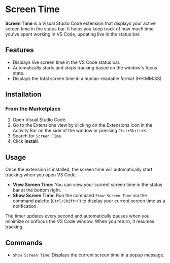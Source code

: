 # Screen Time

**Screen Time** is a Visual Studio Code extension that displays your active screen time in the status bar. It helps you keep track of how much time you've spent working in VS Code, updating live in the status bar.

## Features

- Displays live screen time in the VS Code status bar.
- Automatically starts and stops tracking based on the window's focus state.
- Displays the total screen time in a human-readable format (HH:MM:SS).


## Installation

### From the Marketplace

1. Open Visual Studio Code.
2. Go to the Extensions view by clicking on the Extensions icon in the Activity Bar on the side of the window or pressing `Ctrl+Shift+X`.
3. Search for `Screen Time`.
4. Click **Install**.

## Usage

Once the extension is installed, the screen time will automatically start tracking when you open VS Code.

- **View Screen Time:** You can view your current screen time in the status bar at the bottom right.
- **Show Screen Time:** Run the command `Show Screen Time` via the command palette (`Ctrl+Shift+P`) to display your current screen time as a notification.

The timer updates every second and automatically pauses when you minimize or unfocus the VS Code window. When you return, it resumes tracking.

## Commands

- `Show Screen Time`: Displays the current screen time in a popup message.